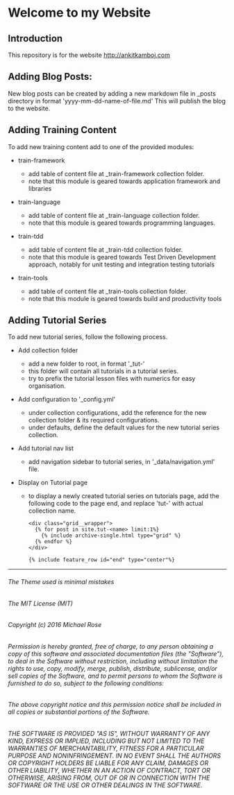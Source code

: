 # Welcome to my Website

## Introduction

This repository is for the website <http://ankitkamboj.com>

## Adding Blog Posts:

New blog posts can be created by adding a new markdown file in \_posts directory in format 'yyyy-mm-dd-name-of-file.md'
This will publish the blog to the website.

## Adding Training Content

To add new training content add to one of the provided modules:
  + train-framework
    - add table of content file at \_train-framework collection folder.
    - note that this module is geared towards application framework and libraries

  + train-language
    - add table of content file at \_train-language collection folder.
    - note that this module is geared towards programming languages.

  + train-tdd
    - add table of content file at \_train-tdd collection folder.
    - note that this module is geared towards Test Driven Development approach, notably for unit testing and integration testing tutorials

  + train-tools
    - add table of content file at \_train-tools collection folder.
    - note that this module is geared towards build and productivity tools

## Adding Tutorial Series

To add new tutorial series, follow the following process.

  + Add collection folder
    - add a new folder to root, in format '\_tut-<name>'
    - this folder will contain all tutorials in a tutorial series.
    - try to prefix the tutorial lesson files with numerics for easy organisation.

  + Add configuration to '\_config.yml'
    - under collection configurations, add the reference for the new collection folder & its required configurations.
    - under defaults, define the default values for the new tutorial series collection.

  + Add tutorial nav list
    - add navigation sidebar to tutorial series, in '\_data/navigation.yml' file.

  + Display on Tutorial page
    - to display a newly created tutorial series on tutorials page, add the following code to the page end, and replace 'tut-<name>' with actual collection name.

      ```jekyll
      <div class="grid__wrapper">
        {% for post in site.tut-<name> limit:1%}
          {% include archive-single.html type="grid" %}
        {% endfor %}
      </div>

      {% include feature_row id="end" type="center"%}
      ```


---
###### The Theme used is minimal mistakes

###### The MIT License (MIT)

###### Copyright (c) 2016 Michael Rose

###### Permission is hereby granted, free of charge, to any person obtaining a copy of this software and associated documentation files (the "Software"), to deal in the Software without restriction, including without limitation the rights to use, copy, modify, merge, publish, distribute, sublicense, and/or sell copies of the Software, and to permit persons to whom the Software is furnished to do so, subject to the following conditions:

###### The above copyright notice and this permission notice shall be included in all copies or substantial portions of the Software.

###### THE SOFTWARE IS PROVIDED "AS IS", WITHOUT WARRANTY OF ANY KIND, EXPRESS OR IMPLIED, INCLUDING BUT NOT LIMITED TO THE WARRANTIES OF MERCHANTABILITY, FITNESS FOR A PARTICULAR PURPOSE AND NONINFRINGEMENT. IN NO EVENT SHALL THE AUTHORS OR COPYRIGHT HOLDERS BE LIABLE FOR ANY CLAIM, DAMAGES OR OTHER LIABILITY, WHETHER IN AN ACTION OF CONTRACT, TORT OR OTHERWISE, ARISING FROM, OUT OF OR IN CONNECTION WITH THE SOFTWARE OR THE USE OR OTHER DEALINGS IN THE SOFTWARE.
